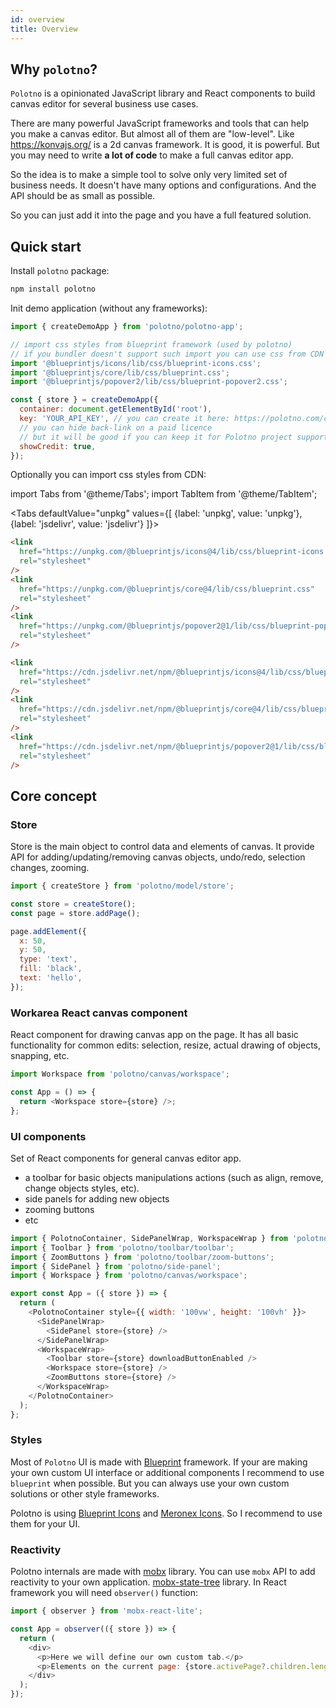 ```yaml
---
id: overview
title: Overview
---
```


## Why `polotno`?

`Polotno` is a opinionated JavaScript library and React components to build canvas editor for several business use cases.

There are many powerful JavaScript frameworks and tools that can help you make a canvas editor. But almost all of them are "low-level". Like https://konvajs.org/ is a 2d canvas framework. It is good, it is powerful. But you may need to write **a lot of code** to make a full canvas editor app.

So the idea is to make a simple tool to solve only very limited set of business needs. It doesn't have many options and configurations. And the API should be as small as possible.

So you can just add it into the page and you have a full featured solution.

## Quick start

Install `polotno` package:

```bash
npm install polotno
```

Init demo application (without any frameworks):

```js
import { createDemoApp } from 'polotno/polotno-app';

// import css styles from blueprint framework (used by polotno)
// if you bundler doesn't support such import you can use css from CDN (see bellow)
import '@blueprintjs/icons/lib/css/blueprint-icons.css';
import '@blueprintjs/core/lib/css/blueprint.css';
import '@blueprintjs/popover2/lib/css/blueprint-popover2.css';

const { store } = createDemoApp({
  container: document.getElementById('root'),
  key: 'YOUR_API_KEY', // you can create it here: https://polotno.com/cabinet/
  // you can hide back-link on a paid licence
  // but it will be good if you can keep it for Polotno project support
  showCredit: true,
});
```

Optionally you can import css styles from CDN:

import Tabs from '@theme/Tabs';
import TabItem from '@theme/TabItem';

<Tabs
defaultValue="unpkg"
values={[
{label: 'unpkg', value: 'unpkg'},
{label: 'jsdelivr', value: 'jsdelivr'}
]}>
<TabItem value="unpkg">

```html
<link
  href="https://unpkg.com/@blueprintjs/icons@4/lib/css/blueprint-icons.css"
  rel="stylesheet"
/>
<link
  href="https://unpkg.com/@blueprintjs/core@4/lib/css/blueprint.css"
  rel="stylesheet"
/>
<link
  href="https://unpkg.com/@blueprintjs/popover2@1/lib/css/blueprint-popover2.css"
  rel="stylesheet"
/>
```

</TabItem>
<TabItem value="jsdelivr">

```html
<link
  href="https://cdn.jsdelivr.net/npm/@blueprintjs/icons@4/lib/css/blueprint-icons.css"
  rel="stylesheet"
/>
<link
  href="https://cdn.jsdelivr.net/npm/@blueprintjs/core@4/lib/css/blueprint.css"
  rel="stylesheet"
/>
<link
  href="https://cdn.jsdelivr.net/npm/@blueprintjs/popover2@1/lib/css/blueprint-popover2.css"
  rel="stylesheet"
/>
```

</TabItem>

</Tabs>

## Core concept

### Store

Store is the main object to control data and elements of canvas. It provide API for adding/updating/removing canvas objects, undo/redo, selection changes, zooming.

```js
import { createStore } from 'polotno/model/store';

const store = createStore();
const page = store.addPage();

page.addElement({
  x: 50,
  y: 50,
  type: 'text',
  fill: 'black',
  text: 'hello',
});
```

### Workarea React canvas component

React component for drawing canvas app on the page. It has all basic functionality for common edits: selection, resize, actual drawing of objects, snapping, etc.

```js
import Workspace from 'polotno/canvas/workspace';

const App = () => {
  return <Workspace store={store} />;
};
```

### UI components

Set of React components for general canvas editor app.

- a toolbar for basic objects manipulations actions (such as align, remove, change objects styles, etc).
- side panels for adding new objects
- zooming buttons
- etc

```js
import { PolotnoContainer, SidePanelWrap, WorkspaceWrap } from 'polotno';
import { Toolbar } from 'polotno/toolbar/toolbar';
import { ZoomButtons } from 'polotno/toolbar/zoom-buttons';
import { SidePanel } from 'polotno/side-panel';
import { Workspace } from 'polotno/canvas/workspace';

export const App = ({ store }) => {
  return (
    <PolotnoContainer style={{ width: '100vw', height: '100vh' }}>
      <SidePanelWrap>
        <SidePanel store={store} />
      </SidePanelWrap>
      <WorkspaceWrap>
        <Toolbar store={store} downloadButtonEnabled />
        <Workspace store={store} />
        <ZoomButtons store={store} />
      </WorkspaceWrap>
    </PolotnoContainer>
  );
};
```

### Styles

Most of `Polotno` UI is made with [Blueprint](https://blueprintjs.com/) framework. If your are making your own custom UI interface or additional components I recommend to use `blueprint` when possible. But you can always use your own custom solutions or other style frameworks.

Polotno is using [Blueprint Icons](https://blueprintjs.com/docs/#icons) and [Meronex Icons](https://icons.meronex.com/). So I recommend to use them for your UI.

### Reactivity

Polotno internals are made with [mobx](https://mobx.js.org/) library. You can use `mobx` API to add reactivity to your own application. [mobx-state-tree](https://mobx-state-tree.js.org/intro/welcome) library. In React framework you will need `observer()` function:

```js
import { observer } from 'mobx-react-lite';

const App = observer(({ store }) => {
  return (
    <div>
      <p>Here we will define our own custom tab.</p>
      <p>Elements on the current page: {store.activePage?.children.length}</p>
    </div>
  );
});
```
